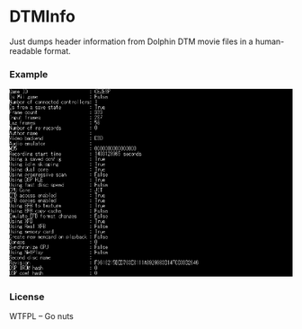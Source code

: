 ﻿# DTMInfo

Just dumps header information from Dolphin DTM movie files in a human-readable format.

### Example


![Example](https://raw.githubusercontent.com/lioncash/DTMInfo/master/img/Example.png)


### License

WTFPL – Go nuts
